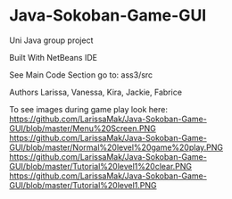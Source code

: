 # Java-Sokoban-Game-GUI
Uni Java group project 

Built With 
NetBeans IDE 

See Main Code Section go to: 
ass3/src

Authors
Larissa, Vanessa, Kira, Jackie, Fabrice

To see images during game play look here: 
https://github.com/LarissaMak/Java-Sokoban-Game-GUI/blob/master/Menu%20Screen.PNG
https://github.com/LarissaMak/Java-Sokoban-Game-GUI/blob/master/Normal%20level%20game%20play.PNG
https://github.com/LarissaMak/Java-Sokoban-Game-GUI/blob/master/Tutorial%20level1%20clear.PNG
https://github.com/LarissaMak/Java-Sokoban-Game-GUI/blob/master/Tutorial%20level1.PNG
